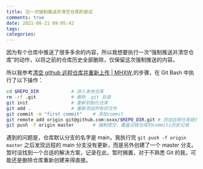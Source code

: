 ```yaml
---
title: 记一次强制推送并清空仓库的尝试
comments: true
date: 2021-08-21 09:05:42
tags:
categories:
---
```



因为有个仓库中推送了很多多余的内容，所以我想要执行一次“强制推送并清空仓库”的动作，以将之前的仓库历史全部删除，仅保留这次强制推送的内容。

<!-- more -->

所以我参考[清空 github 远程仓库并重新上传 | MHXW ](https://mhxw.life/2020/08/15/Empty-the-record-and-reupload-it-to-Github/)的步骤，在 Git Bash 中执行了以下操作：

```bash
cd $REPO_DIR            # 进入本地仓库
rm -rf .git             # 删除 .git 目录
git init                # 重新初始化仓库
git add .               # 重新添加所有的文件
git commit -m "first commit"    # 添加commit
git remote add origin git@github.com:xxxx/$REPO_DIR.git # 添加远程仓库链接
git push -f origin master       # 强制提交，覆盖远程仓库的commits历史记录
```

遇到的问题是，仓库默认分支的名字是 main，我执行完 `git push -f origin master` 之后发现远程的 main 分支没有更新，而是另外创建了一个 master 分支。暂时没找到一个合适的解决方案，记录在此，暂时搁置，对于不熟悉 Git 的我，可能还是删除仓库重新创建来得直接。